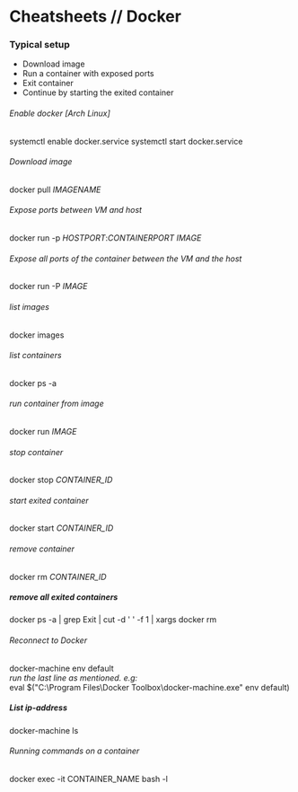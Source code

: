 # Cheatsheets // Docker

### Typical setup

- Download image
- Run a container with exposed ports
- Exit container
- Continue by starting the exited container

###### Enable docker [Arch Linux]
  systemctl enable docker.service
  systemctl start docker.service

###### Download image

  docker pull _IMAGENAME_

###### Expose ports between VM and host

  docker run -p _HOSTPORT_:_CONTAINERPORT_ _IMAGE_
  
###### Expose all ports of the container between the VM and the host

  docker run -P _IMAGE_
  
###### list images  
  
  docker images

###### list containers  
  
  docker ps -a

###### run container from image  
  
  docker run _IMAGE_
  
###### stop container  
  
  docker stop _CONTAINER_ID_

###### start exited container  
  
  docker start _CONTAINER_ID_

###### remove container  
  
  docker rm _CONTAINER_ID_

##### remove all exited containers  

  docker ps -a | grep Exit | cut -d ' ' -f 1 | xargs docker rm

###### Reconnect to Docker  

  docker-machine env default  
  _run the last line as mentioned. e.g:_  
 eval $("C:\Program Files\Docker Toolbox\docker-machine.exe" env default)  
 
 
##### List ip-address

  docker-machine ls

###### Running commands on a container
  
  docker exec -it CONTAINER_NAME bash -l
